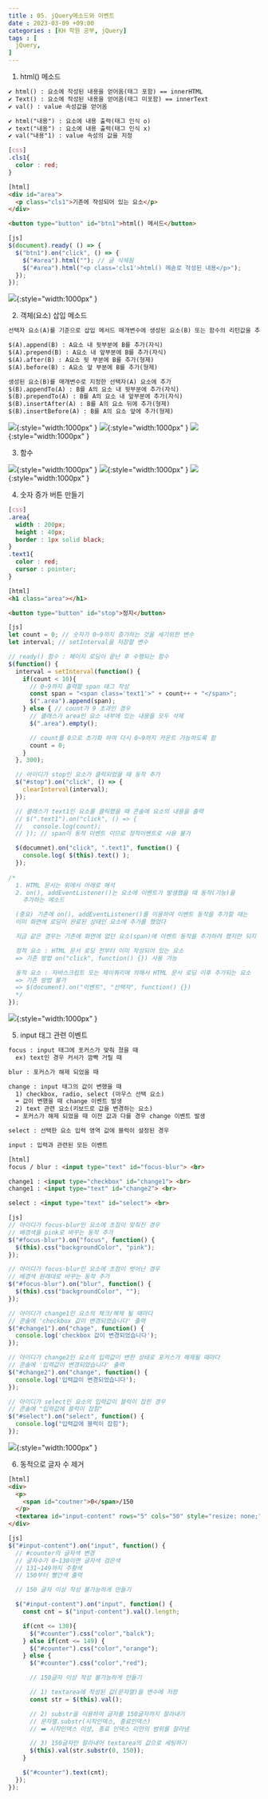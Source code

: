 ```yaml
---
title : 05. jQuery메소드와 이벤트
date : 2023-03-09 +09:00
categories : [KH 학원 공부, jQuery]
tags : [
  jQuery,
]
---
```

<!-- ![](/assets/img/jQuery/aaaa.png){:style="border:1px solid #eaeaea; border-radius: 7px; padding: 0px;" } -->
<!-- ![](/assets/img/jQuery/5-1.png){:style="width:1000px" } -->

1) html() 메소드

```html
✔️ html() : 요소에 작성된 내용을 얻어옴(태그 포함) == innerHTML
✔️ Text() : 요소에 작성된 내용을 얻어옴(태그 미포함) == innerText
✔️ val() : value 속성값을 얻어옴

✔️ html("내용") : 요소에 내용 출력(태그 인식 o)
✔️ text("내용") : 요소에 내용 출력(태그 인식 x)
✔️ val("내용"1) : value 속성의 값을 지정
```

```css
[css]
.cls1{
  color : red;
}
```

```html
[html]
<div id="area">
  <p class="cls1">기존에 작성되어 있는 요소</p>
</div>

<button type="button" id="btn1">html() 메서드</button>
```

```jsx
[js]
$(document).ready( () => {
  $("btn1").on("click", () => {
    $("#area").html(""); // 글 삭제됨
    $("#area").html("<p class='cls1'>html() 메솓로 작성된 내용</p>");
  });
});
```

![](/assets/img/jQuery/5-1.png){:style="width:1000px" }

2) 객체(요소) 삽입 메소드

```html
선택자 요소(A)를 기준으로 삽입 메서드 매개변수에 생성된 요소(B) 또는 함수의 리턴값을 추가

$(A).append(B) : A요소 내 뒷부분에 B를 추가(자식)
$(A).prepend(B) : A요소 내 앞부분에 B를 추가(자식)
$(A).after(B) : A요소 뒷 부분에 B를 추가(형제)
$(A).before(B) : A요소 앞 부분에 B를 추가(형제)

생성된 요소(B)를 매개변수로 지정한 선택자(A) 요소에 추가
$(B).appendTo(A) : B를 A의 요소 내 뒷부분에 추가(자식)
$(B).prependTo(A) : B를 A의 요소 내 앞부분에 추가(자식)
$(B).insertAfter(A) : B를 A의 요소 뒤에 추가(형제)
$(B).insertBefore(A) : B를 A의 요소 앞에 추가(형제)
```

![](/assets/img/jQuery/5-2.png){:style="width:1000px" }
![](/assets/img/jQuery/5-3.png){:style="width:1000px" }
![](/assets/img/jQuery/5-4.png){:style="width:1000px" }

3) 함수

![](/assets/img/jQuery/5-5.png){:style="width:1000px" }
![](/assets/img/jQuery/5-6.png){:style="width:1000px" }
![](/assets/img/jQuery/5-7.png){:style="width:1000px" }

4) 숫자 증가 버튼 만들기

```css
[css]
.area{
  width : 200px;
  height : 40px;
  border : 1px solid black;
}
.text1{
  color : red;
  cursor : pointer;
}
```

```html
[html]
<h1 class="area"></h1>

<button type="button" id="stop">정지</button>
```

```jsx
[js]
let count = 0; // 숫자가 0~9까지 증가하는 것을 세기위한 변수
let interval; // setInterval을 저장할 변수

// ready() 함수 : 페이지 로딩이 끝난 후 수행되는 함수
$(function() {
  interval = setInterval(function() {
    if(count < 10){
      // 0~9까지 출력할 span 태그 작성
      const span = "<span class='text1'>" + count++ + "</span>";
      $(".area").append(span);
    } else { // count가 9 초과인 경우
      // 클래스가 area인 요소 내부에 있는 내용을 모두 삭제
      $(".area").empty();

      // count를 0으로 초기화 하여 다시 0~9까지 카운트 가능하도록 함
      count = 0;
    }
  }, 300);

  // 아이디가 stop인 요소가 클릭되었을 때 동작 추가
  $("#stop").on("click", () => {
    clearInterval(interval);
  });

  // 클래스가 text1인 요소를 클릭했을 때 콘솔에 요소의 내용을 출력
  // $(".text1").on("click", () => {
  //   console.log(count);
  // }); // span이 동적 이벤트 이므로 정적이벤트로 사용 불가

  $(documnet).on("click", ".text1", function() {
    console.log( $(this).text() );
  });
  
/*
  1. HTML 문서는 위에서 아래로 해석
  2. on(), addEventListener()는 요소에 이벤트가 발생했을 때 동작(기능)을
    추가하는 메소드

  (중요) 기존에 on(), addEventListener()를 이용하여 이벤트 동작을 추가할 때는
  이미 화면에 로딩이 완료된 상태인 요소에 추가를 했었다

  지금 같은 경우는 기존에 화면에 없던 요소(span)에 이벤트 동작을 추가하려 했지만 되지 않는다

  정적 요소 : HTML 문서 로딩 전부터 이미 작성되어 있는 요소
  => 기존 방법 on("click", function() {}) 사용 가능

  동적 요소 : 자바스크립트 또는 제이쿼리에 의해서 HTML 문서 로딩 이후 추가되는 요소
  => 기존 방법 불가
  => $(document).on("이벤트", "선택자", function() {})
  */
});
```

![](/assets/img/jQuery/5-8.png){:style="width:1000px" }

5) input 태그 관련 이벤트

```html
focus : input 태그에 포커스가 맞춰 졌을 때
  ex) text인 경우 커서가 깜빡 거릴 때

blur : 포커스가 해제 되었을 때

change : input 태그의 값이 변했을 때
  1) checkbox, radio, select (마우스 선택 요소)
  ➡️ 값이 변했을 때 change 이벤트 발생
  2) text 관련 요소(키보드로 값을 변경하는 요소)
  ➡️ 포커스가 해제 되었을 때 이전 값과 다를 경우 change 이벤트 발생

select : 선택한 요소 입력 영역 값에 블럭이 설정된 경우

input : 입력과 관련된 모든 이벤트
```

```html
[html]
focus / blur : <input type="text" id="focus-blur"> <br>

change1 : <input type="checkbox" id="change1"> <br>
change1 : <input type="text" id="change2"> <br>

select : <input type="text" id="select"> <br>
```

```jsx
[js]
// 아이디가 focus-blur인 요소에 초점이 맞춰진 경우
// 배경색을 pink로 바꾸는 동작 추가
$("#focus-blur").on("focus", function() {
  $(this).css("backgroundColor", "pink");
});

// 아이디가 focus-blur인 요소에 초점이 벗어난 경우
// 배경색 원래대로 바꾸는 동작 추가
$("#focus-blur").on("blur", function() {
  $(this).css("backgroundColor", "");
});

// 아이디가 change1인 요소의 체크/해제 될 때마다
// 콘솔에 'checkbox 값이 변경되었습니다' 출력
$("#change1").on("chage", function() {
  console.log('checkbox 값이 변경되었습니다');
});

// 아이디가 change2인 요소의 입력값이 변한 상태로 포커스가 해제될 때마다
// 콘솔에 '입력값이 변경되었습니다' 출력
$("#change2").on("change", function() {
  console.log('입력값이 변경되었습니다');
});

// 아이디가 select인 요소의 입력값이 블럭이 잡힌 경우
// 콘솔에 "입력값에 블럭이 잡힘"
$("#select").on("select", function() {
  console.log("입력값에 블럭이 잡힘");
});
```

![](/assets/img/jQuery/5-9.png){:style="width:1000px" }

6) 동적으로 글자 수 제거

```html
[html]
<div>
  <p>
    <span id="coutner">0</span>/150
  </p>
  <textarea id="input-content" rows="5" cols="50" style="resize: none;"></textarea>
</div>
```

```jsx
[js]
$("#input-content").on("input", function() {
  // #counter의 글자색 변경
  // 글자수가 0~130이면 글자색 검은색
  // 131~149까지 주황색
  // 150부터 빨간색 출력

  // 150 글자 이상 작성 불가능하게 만들기

  $("#input-content").on("input", function() {
    const cnt = $("input-content").val().length;

    if(cnt <= 130){
      $("#counter").css("color","balck");
    } else if(cnt <= 149) {
      $("#counter").css("color","orange");
    } else {
      $("#counter").css("color","red");

      // 150글자 이상 작성 불가능하게 만들기

      // 1) textarea에 작성된 값(문자열)을 변수에 저장
      const str = $(this).val();

      // 2) substr을 이용하여 글자를 150글자까지 잘라내기
      // 문자열.substr(시작인덱스, 종료인덱스)
      // ➡️ 시작인덱스 이상, 종료 인덱스 미만의 범위를 잘라냄

      // 3) 150글자만 잘라내어 textarea의 값으로 세팅하기
      $(this).val(str.substr(0, 150));
    }

    $("#counter").text(cnt);
  });
});
```
